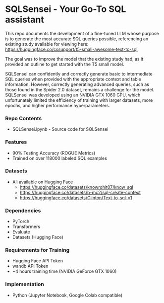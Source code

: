 # SQLSensei - Your Go-To SQL assistant

This repo documents the development of a fine-tuned LLM whose purpose is to generate the most accurate SQL queries possible, referencing an existing study available for viewing here: https://huggingface.co/cssupport/t5-small-awesome-text-to-sql

The goal was to improve the model that the existing study had, as it provided an outline to get started with the T5 small model.

SQLSensei can confidently and correctly generate basic to intermediate SQL queries when provided with the appropriate context and table information. However, correctly generating advanced queries, such as those found in the Spider 2.0 dataset, remains a challenge for the model. SQLSensei was developed using an NVIDIA GTX 1060 GPU, which unfortunately limited the efficiency of training with larger datasets, more epochs, and higher performance hyperparameters.

### Repo Contents
- SQLSensei.ipynb - Source code for SQLSensei

### Features
- 90% Testing Accuracy (ROGUE Metrics)
- Trained on over 118000 labeled SQL examples

### Datasets
- All available on Hugging Face
  - https://huggingface.co/datasets/knowrohit07/know_sql
  - https://huggingface.co/datasets/b-mc2/sql-create-context
  - https://huggingface.co/datasets/Clinton/Text-to-sql-v1

### Dependencies
- PyTorch
- Transformers
- Evaluate
- Datasets (Hugging Face)

### Requirements for Training
- Hugging Face API Token
- wandb API Token
- ~4 hours training time (NVIDIA GeForce GTX 1060)

### Implementation
- Python (Jupyter Notebook, Google Colab compatible)
